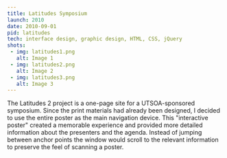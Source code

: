 ```yaml
---
title: Latitudes Symposium
launch: 2010
date: 2010-09-01
pid: latitudes
tech: interface design, graphic design, HTML, CSS, jQuery
shots:
 - img: latitudes1.png
   alt: Image 1
 - img: latitudes2.png
   alt: Image 2
 - img: latitudes3.png
   alt: Image 3
---
```

The Latitudes 2 project is a one-page site for a UTSOA-sponsored symposium. Since the print materials had already been designed, I decided to use the entire poster as the main navigation device. This "interactive poster" created a memorable experience and provided more detailed information about the presenters and the agenda. Instead of jumping between anchor points the window would scroll to the relevant information to preserve the feel of scanning a poster.
